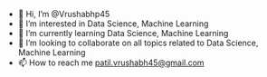 - 👋 Hi, I’m @Vrushabhp45
- 👀 I’m interested in Data Science, Machine Learning
- 🌱 I’m currently learning Data Science, Machine Learning
- 💞️ I’m looking to collaborate on all topics related to Data Science, Machine Learning
- 📫 How to reach me patil.vrushabh45@gmail.com

<!---
Vrushabhp45/Vrushabhp45 is a ✨ special ✨ repository because its `README.md` (this file) appears on your GitHub profile.
You can click the Preview link to take a look at your changes.
--->
